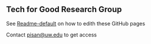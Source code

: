 ## Tech for Good Research Group

See [Readme-default](https://t4guw.github.io/www/README-default) on how to edith these GitHub pages


Contact pisan@uw.edu to get access
